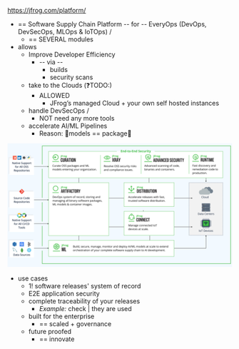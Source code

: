 https://jfrog.com/platform/

* == Software Supply Chain Platform -- for -- EveryOps (DevOps, DevSecOps, MLOps & IoTOps) /
  * == SEVERAL modules
* allows
  * Improve Developer Efficiency
    * -- via --
      * builds
      * security scans
  * take to the Clouds (❓TODO:)
    * ALLOWED
      * JFrog’s managed Cloud + your own self hosted instances
  * handle DevSecOps /
    * NOT need any more tools
  * accelerate AI/ML Pipelines
    * Reason: 🧠models == package🧠

![img.png](static/products1.png)

* use cases
  * 1! software releases' system of record
  * E2E application security
  * complete traceability of your releases
    * _Example:_ check | they are used
  * built for the enterprise
    * == scaled + governance
  * future proofed
    * == innovate